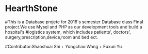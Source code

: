 # HearthStone

#This is a Database projetc for 2016's semester Database class Final project.We use Mysql and PHP as our development tools and build a hospital's 
#logistics system, which includes patients', doctors', surgery,prescription,device,room and bed ect.

#Contributor:Shaoshuai Shi + Yongchao Wang + Fuxun Yu

